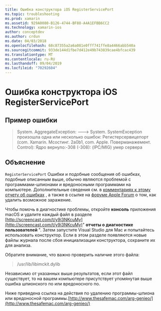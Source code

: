 ```yaml
---
title: Ошибка конструктора iOS RegisterServicePort
ms.topic: troubleshooting
ms.prod: xamarin
ms.assetid: 929A0080-B126-4744-BF88-A4A1EFBB6CC2
ms.technology: xamarin-ios
author: conceptdev
ms.author: crdun
ms.date: 04/03/2018
ms.openlocfilehash: 68c87355a2a6a081e0fff741ffe8a4466abb540a
ms.sourcegitcommit: 933de144d1fbe7d412e49b743839cae4bfcac439
ms.translationtype: MT
ms.contentlocale: ru-RU
ms.lasthandoff: 09/04/2019
ms.locfileid: "70292604"
---
```

# <a name="ios-designer-error-with-registerserviceport"></a>Ошибка конструктора iOS RegisterServicePort

## <a name="sample-error"></a>Пример ошибки
> System. AggregateException: ---> System. SystemException произошла одна или несколько ошибок: Регистерсервицепорт (com. Xamarin. Мсостинг. 2a0b1, com. Apple. Поверманажемент. Control): Ядро вернуло:-308 (-308): (IPC/MIG) умер сервера

## <a name="explanation"></a>Объяснение
`RegisterServicePort` Ошибки и подобные сообщения об ошибках, подобные описанным выше, обычно являются проблемой с программами-шпионами и вредоносными программами на компьютере. Дополнительные сведения см. в [комментариях к этому отчету об ошибках](https://bugzilla.xamarin.com/show_bug.cgi?id=21907#c4) , а также в ссылке на [форуме Apple Forum](https://discussions.apple.com/thread/5596008) о том, как удалить возможное заражение. 

Чтобы помочь в диагностике проблемы, откройте **консоль** приложения macOS и удалите каждый файл в разделе [http://screencast.com/t/y9i3NKcuMy](http://screencast.com/t/y9i3NKcuMy)" **отчеты о диагностике пользователей** ". Затем запустите Visual Studio для Mac и попытайтесь использовать конструктор. Если в этом разделе появляются новые файлы журнала после сбоя инициализации конструктора, сохраните их для анализа.  

Обратите внимание, что важно проверить наличие этого файла: 
> /usr/lib/libimckit.dylib

Независимо от указанных выше результатов, если этот файл существует, то на вашем компьютере присутствует упомянутая выше ошибка шпионского по или вредоносного по.  

Ниже приведена ссылка на действия по удалению программы-шпиона или вредоносной программы.[http://www.thesafemac.com/arg-genieo/](http://www.thesafemac.com/arg-genieo/)  

